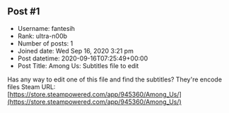 ## Post #1
- Username: fantesih
- Rank: ultra-n00b
- Number of posts: 1
- Joined date: Wed Sep 16, 2020 3:21 pm
- Post datetime: 2020-09-16T07:25:49+00:00
- Post Title: Among Us: Subtitles file to edit

Has any way to edit one of this file and find the subtitles? They're encode files
Steam URL: [https://store.steampowered.com/app/945360/Among_Us/](https://store.steampowered.com/app/945360/Among_Us/)

